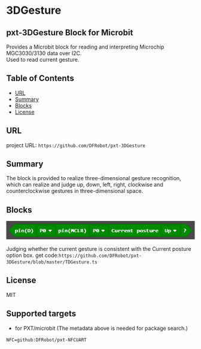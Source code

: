 # 3DGesture

## pxt-3DGesture Block for Microbit
Provides a Microbit block for reading and interpreting Microchip MGC3030/3130 data over I2C.<br>
Used to read current gesture.

## Table of Contents

* [URL](#url)
* [Summary](#summary)
* [Blocks](#blocks)
* [License](#license)

## URL
project URL: ```https://github.com/DFRobot/pxt-3DGesture```

## Summary
The block is provided to realize three-dimensional gesture recognition, which can realize and judge up, down, left, right, 
clockwise and counterclockwise gestures in three-dimensional space.

## Blocks
![image](https://github.com/DFRobot/pxt-3DGesture/blob/master/image/TDGesture.png)

Judging whether the current gesture is consistent with the Current posture option box.
get code:```https://github.com/DFRobot/pxt-3DGesture/blob/master/TDGesture.ts```

## License

MIT

## Supported targets

* for PXT/microbit
(The metadata above is needed for package search.)
```package
NFC=github:DFRobot/pxt-NFCUART
```
